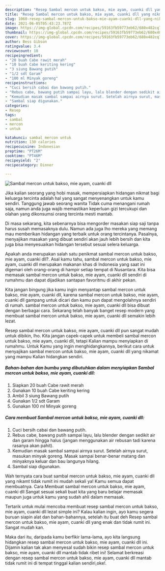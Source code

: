 ```yaml
---
description: "Resep Sambal mercon untuk bakso, mie ayam, cuanki dll yang nikmat Untuk Jualan"
title: "Resep Sambal mercon untuk bakso, mie ayam, cuanki dll yang nikmat Untuk Jualan"
slug: 1060-resep-sambal-mercon-untuk-bakso-mie-ayam-cuanki-dll-yang-nikmat-untuk-jualan
date: 2021-06-05T05:43:23.787Z
image: https://img-global.cpcdn.com/recipes/59163fb59773eb62/680x482cq70/sambal-mercon-untuk-bakso-mie-ayam-cuanki-dll-foto-resep-utama.jpg
thumbnail: https://img-global.cpcdn.com/recipes/59163fb59773eb62/680x482cq70/sambal-mercon-untuk-bakso-mie-ayam-cuanki-dll-foto-resep-utama.jpg
cover: https://img-global.cpcdn.com/recipes/59163fb59773eb62/680x482cq70/sambal-mercon-untuk-bakso-mie-ayam-cuanki-dll-foto-resep-utama.jpg
author: Bess Gibson
ratingvalue: 3.4
reviewcount: 10
recipeingredient:
- "20 buah Cabe rawit merah"
- "10 buah Cabe keriting kering"
- "3 siung Bawang putih"
- "1/2 sdt Garam"
- "100 ml Minyak goreng"
recipeinstructions:
- "Cuci bersih cabai dan bawang putih."
- "Rebus cabe, bawang putih sampai layu, lalu blender dengan sedikit air dan garam hingga halus (jangan menggunakan air rebusan tadi karena rasanya akan pahit)."
- "Kemudian masak sambal sampai airnya surut. Setelah airnya surut, masukan minyak goreng. Masak sampai benar-benar matang dan minyaknya keluar dan bau langunya hilang."
- "Sambal siap digunakan."
categories:
- Resep
tags:
- sambal
- mercon
- untuk

katakunci: sambal mercon untuk 
nutrition: 130 calories
recipecuisine: Indonesian
preptime: "PT26M"
cooktime: "PT46M"
recipeyield: "2"
recipecategory: Dinner

---
```



![Sambal mercon untuk bakso, mie ayam, cuanki dll](https://img-global.cpcdn.com/recipes/59163fb59773eb62/680x482cq70/sambal-mercon-untuk-bakso-mie-ayam-cuanki-dll-foto-resep-utama.jpg)

Jika kalian seorang yang hobi masak, mempersiapkan hidangan nikmat bagi keluarga tercinta adalah hal yang sangat menyenangkan untuk kamu sendiri. Tanggung jawab seorang  wanita Tidak cuma menangani rumah saja, namun anda juga wajib memastikan keperluan gizi tercukupi dan olahan yang dikonsumsi orang tercinta mesti mantab.

Di masa  sekarang, kita sebenarnya bisa mengorder masakan siap saji tanpa harus susah memasaknya dulu. Namun ada juga lho mereka yang memang mau memberikan hidangan yang terbaik untuk orang tercintanya. Pasalnya, menyajikan masakan yang dibuat sendiri akan jauh lebih bersih dan kita juga bisa menyesuaikan hidangan tersebut sesuai selera keluarga. 



Apakah anda merupakan salah satu penikmat sambal mercon untuk bakso, mie ayam, cuanki dll?. Asal kamu tahu, sambal mercon untuk bakso, mie ayam, cuanki dll merupakan makanan khas di Indonesia yang saat ini digemari oleh orang-orang di hampir setiap tempat di Nusantara. Kita bisa memasak sambal mercon untuk bakso, mie ayam, cuanki dll sendiri di rumahmu dan dapat dijadikan santapan favoritmu di akhir pekan.

Kita jangan bingung jika kamu ingin menyantap sambal mercon untuk bakso, mie ayam, cuanki dll, karena sambal mercon untuk bakso, mie ayam, cuanki dll gampang untuk dicari dan kamu pun dapat mengolahnya sendiri di rumah. sambal mercon untuk bakso, mie ayam, cuanki dll bisa dibuat dengan berbagai cara. Sekarang telah banyak banget resep modern yang membuat sambal mercon untuk bakso, mie ayam, cuanki dll semakin lebih lezat.

Resep sambal mercon untuk bakso, mie ayam, cuanki dll pun sangat mudah untuk dibikin, lho. Kita jangan capek-capek untuk membeli sambal mercon untuk bakso, mie ayam, cuanki dll, tetapi Kalian mampu menyiapkan di rumahmu. Untuk Kamu yang ingin menghidangkannya, berikut cara untuk menyajikan sambal mercon untuk bakso, mie ayam, cuanki dll yang nikamat yang mampu Kalian hidangkan sendiri.

<!--inarticleads1-->

##### Bahan-bahan dan bumbu yang dibutuhkan dalam menyiapkan Sambal mercon untuk bakso, mie ayam, cuanki dll:

1. Siapkan 20 buah Cabe rawit merah
1. Gunakan 10 buah Cabe keriting kering
1. Ambil 3 siung Bawang putih
1. Gunakan 1/2 sdt Garam
1. Gunakan 100 ml Minyak goreng




<!--inarticleads2-->

##### Cara membuat Sambal mercon untuk bakso, mie ayam, cuanki dll:

1. Cuci bersih cabai dan bawang putih.
1. Rebus cabe, bawang putih sampai layu, lalu blender dengan sedikit air dan garam hingga halus (jangan menggunakan air rebusan tadi karena rasanya akan pahit).
1. Kemudian masak sambal sampai airnya surut. Setelah airnya surut, masukan minyak goreng. Masak sampai benar-benar matang dan minyaknya keluar dan bau langunya hilang.
1. Sambal siap digunakan.




Wah ternyata cara buat sambal mercon untuk bakso, mie ayam, cuanki dll yang nikamt tidak rumit ini mudah sekali ya! Kamu semua dapat membuatnya. Cara Membuat sambal mercon untuk bakso, mie ayam, cuanki dll Sangat sesuai sekali buat kita yang baru belajar memasak maupun juga untuk kamu yang sudah ahli dalam memasak.

Tertarik untuk mulai mencoba membuat resep sambal mercon untuk bakso, mie ayam, cuanki dll lezat simple ini? Kalau kalian ingin, ayo kamu segera buruan siapin alat dan bahan-bahannya, setelah itu buat deh Resep sambal mercon untuk bakso, mie ayam, cuanki dll yang enak dan tidak rumit ini. Sangat mudah kan. 

Maka dari itu, daripada kamu berfikir lama-lama, ayo kita langsung hidangkan resep sambal mercon untuk bakso, mie ayam, cuanki dll ini. Dijamin kalian tak akan menyesal sudah bikin resep sambal mercon untuk bakso, mie ayam, cuanki dll mantab tidak ribet ini! Selamat berkreasi dengan resep sambal mercon untuk bakso, mie ayam, cuanki dll mantab tidak rumit ini di tempat tinggal kalian sendiri,oke!.

